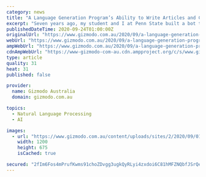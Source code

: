 ```yaml
---
category: news
title: "A Language Generation Program’s Ability to Write Articles and Compose Poetry Has Wowed Scientists"
excerpt: "Seven years ago, my student and I at Penn State built a bot to write a Wikipedia article on Bengali Nobel laureate Rabindranath Tagore’s play “Chitra.” First it culled information about “Chitra” from the internet."
publishedDateTime: 2020-09-24T01:00:00Z
originalUrl: "https://www.gizmodo.com.au/2020/09/a-language-generation-programs-ability-to-write-articles-and-compose-poetry-has-wowed-scientists/"
webUrl: "https://www.gizmodo.com.au/2020/09/a-language-generation-programs-ability-to-write-articles-and-compose-poetry-has-wowed-scientists/"
ampWebUrl: "https://www.gizmodo.com.au/2020/09/a-language-generation-programs-ability-to-write-articles-and-compose-poetry-has-wowed-scientists/amp/"
cdnAmpWebUrl: "https://www-gizmodo-com-au.cdn.ampproject.org/c/s/www.gizmodo.com.au/2020/09/a-language-generation-programs-ability-to-write-articles-and-compose-poetry-has-wowed-scientists/amp/"
type: article
quality: 31
heat: 31
published: false

provider:
  name: Gizmodo Australia
  domain: gizmodo.com.au

topics:
  - Natural Language Processing
  - AI

images:
  - url: "https://www.gizmodo.com.au/content/uploads/sites/2/2020/09/01/irobot.jpg"
    width: 1200
    height: 675
    isCached: true

secured: "2fIm6Fos4mPrufKwms91choZDvgg3ugkQyRLyi4zxdoi6C81hMFZNQbfJSrQegdg9l/HYwdu4lUzi66ZyMfrRinckgCmRfUJLY82nVQpynBTpfHp33IOn5evZn0AY25Ri/a3Q0+JhvtkHLEFpWqPUOYhS5hNGbju/tpDYFi6Ykp3CH97L/CMWit8+vAa9npf3btyPzllQG7aRNiLEuoGaEqbywAHCRz2656YFT8Aoj8Nv/qe06lrWKPspYl08zb2okBwm4yydIYJEiVvwdyzE/J9rjbGaz7bUAnnbsnjmrLml91cNoQ0x+UD6/MR5nx/QmB+rnIYfS5oS1e5z9tT9xZqGtUfa06vj5Cpny04Vls=;eThbapyLTur23NmEYWeSsw=="
---
```


